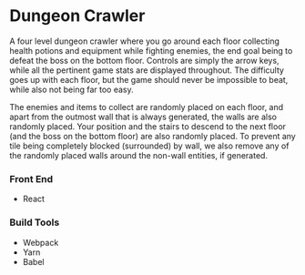 # Dungeon Crawler

A four level dungeon crawler where you go around each floor collecting health potions and equipment while fighting enemies, the end goal being to defeat the boss on the bottom floor. Controls are simply the arrow keys, while all the pertinent game stats are displayed throughout. The difficulty goes up with each floor, but the game should never be impossible to beat, while also not being far too easy.

The enemies and items to collect are randomly placed on each floor, and apart from the outmost wall that is always generated, the walls are also randomly placed. Your position and the stairs to descend to the next floor (and the boss on the bottom floor) are also randomly placed. To prevent any tile being completely blocked (surrounded) by wall, we also remove any of the randomly placed walls around the non-wall entities, if generated.

### Front End

* React

### Build Tools

* Webpack
* Yarn
* Babel